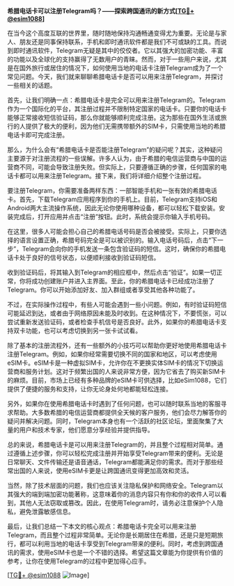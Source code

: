 **希腊电话卡可以注册Telegram吗？——探索跨国通讯的新方式[[TG💪+ @esim1088](https://t.me/s/esim1088)]**

在当今这个高度互联的世界里，随时随地保持沟通畅通变得尤为重要。无论是与家人、朋友还是同事保持联系，手机和即时通讯软件都是我们不可或缺的工具。而说到即时通讯软件，Telegram无疑是其中的佼佼者。它以其强大的加密功能、丰富的功能以及全球化的支持赢得了无数用户的青睐。然而，对于一些用户来说，尤其是在国外旅行或居住的情况下，如何使用当地的电话卡注册Telegram成为了一个常见问题。今天，我们就来聊聊希腊电话卡是否可以用来注册Telegram，并探讨一些相关的话题。

首先，让我们明确一点：希腊电话卡是完全可以用来注册Telegram的。Telegram作为一个国际化的平台，其注册过程并不限制特定国家的电话卡。只要你的电话卡能够正常接收短信验证码，那么你就能够顺利完成注册。这为那些在国外生活或旅行的人提供了极大的便利，因为他们无需携带额外的SIM卡，只需使用当地的希腊电话卡即可完成注册。

那么，为什么会有“希腊电话卡是否能注册Telegram”的疑问呢？其实，这种疑问主要源于对注册流程的一些误解。许多人认为，由于希腊的电信运营商与中国的运营商不同，可能会导致注册失败。但实际上，只要遵循正确的步骤，任何国家的电话卡都可以用来注册Telegram。接下来，我们将详细介绍整个注册过程。

要注册Telegram，你需要准备两样东西：一部智能手机和一张有效的希腊电话卡。首先，下载Telegram应用程序到你的手机上。目前，Telegram支持iOS和Android两大主流操作系统，因此无论你使用哪种设备，都可以轻松下载安装。安装完成后，打开应用并点击“注册”按钮。此时，系统会提示你输入手机号码。

在这里，很多人可能会担心自己的希腊电话号码是否会被接受。实际上，只要你选择的语言设置正确，希腊号码完全是可以被识别的。输入电话号码后，点击“下一步”，Telegram会向你的手机发送一条包含验证码的短信。这时，确保你的希腊电话卡处于良好的信号状态，以便顺利接收到验证码短信。

收到验证码后，将其输入到Telegram的相应框中，然后点击“验证”。如果一切正常，你将成功创建账户并进入主界面。至此，你的希腊电话卡已经成功注册了Telegram。你可以开始添加好友、加入群组或者享受其他各种功能了。

不过，在实际操作过程中，有些人可能会遇到一些小问题。例如，有时验证码短信可能延迟到达，或者由于网络原因未能及时收到。在这种情况下，不要慌张，可以尝试重新发送验证码，或者检查手机信号是否良好。此外，如果你的希腊电话卡支持双卡功能，也可以考虑切换到另一张卡试试看。

除了基本的注册流程外，还有一些额外的小技巧可以帮助你更好地使用希腊电话卡注册Telegram。例如，如果你经常需要切换不同的国家和地区，可以考虑使用eSIM卡。eSIM卡是一种虚拟SIM卡，允许你在不更换实体SIM卡的情况下切换运营商和服务计划。这对于频繁出国的人来说非常方便，因为它省去了购买新SIM卡的麻烦。目前，市场上已经有多种品牌的eSIM卡可供选择，比如eSim1088，它们提供了便捷的服务和支持，让你无论身处何地都能轻松连接。

另外，如果你在使用希腊电话卡时遇到了任何问题，也可以随时联系当地的客服寻求帮助。大多数希腊的电信运营商都提供全天候的客户服务，他们会尽力解答你的疑问并解决问题。同时，Telegram本身也有一个活跃的社区论坛，里面聚集了大量的用户和技术专家，他们愿意分享经验并提供指导。

总的来说，希腊电话卡是可以用来注册Telegram的，并且整个过程相对简单。通过遵循上述步骤，你可以轻松完成注册并开始享受Telegram带来的便利。无论是日常聊天、文件传输还是语音通话，Telegram都能满足你的需求。而对于那些经常出国的人来说，使用eSIM卡更是让跨国通讯变得更加高效和灵活。

当然，除了技术层面的问题，我们也应该关注隐私保护和网络安全。Telegram以其强大的端到端加密功能著称，这意味着你的消息内容只有你和你的收件人可以看到，其他人无法窃取或篡改。因此，在使用Telegram时，请务必注意保护个人隐私，避免泄露敏感信息。

最后，让我们总结一下本文的核心观点：希腊电话卡完全可以用来注册Telegram，而且整个过程非常简单。无论你是长期居住在希腊，还是只是短期旅行，都可以利用当地的电话卡享受到Telegram带来的便利。同时，考虑到跨国通讯的需求，使用eSIM卡也是一个不错的选择。希望这篇文章能为你提供有价值的参考，让你在使用Telegram的过程中更加得心应手。

[[TG💪+ @esim1088](https://t.me/s/esim1088) ![Image](https://i.postimg.cc/4NQfJmqS/Snipaste-2025-05-13-00-14-12.png)]